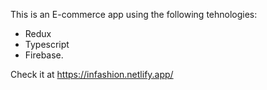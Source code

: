 This is an E-commerce app using the following tehnologies:

- Redux
- Typescript
- Firebase.

Check it at https://infashion.netlify.app/
